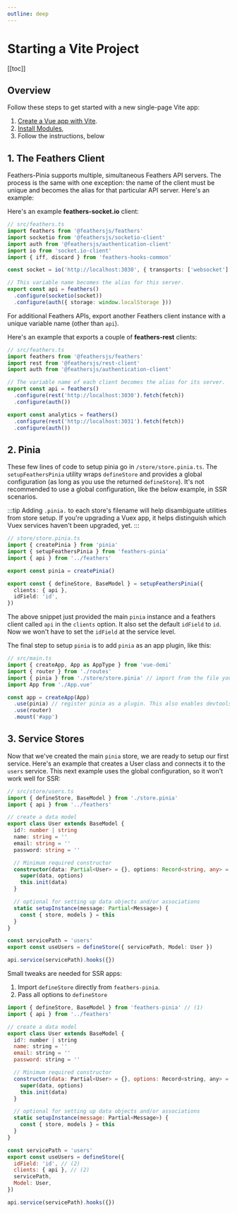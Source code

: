 ```yaml
---
outline: deep
---
```


<script setup>
import BlockQuote from '../components/BlockQuote.vue'
</script>

# Starting a Vite Project

[[toc]]

## Overview

Follow these steps to get started with a new single-page Vite app:

1. [Create a Vue app with Vite](https://vitejs.dev/guide/#scaffolding-your-first-vite-project). 
2. [Install Modules](./setup), 
3. Follow the instructions, below

## 1. The Feathers Client

Feathers-Pinia supports multiple, simultaneous Feathers API servers. The process is the same with one exception: the name of the client must be unique and becomes the alias for that particular API server. Here's an example:

Here's an example **feathers-socket.io** client:

```ts
// src/feathers.ts
import feathers from '@feathersjs/feathers'
import socketio from '@feathersjs/socketio-client'
import auth from '@feathersjs/authentication-client'
import io from 'socket.io-client'
import { iff, discard } from 'feathers-hooks-common'

const socket = io('http://localhost:3030', { transports: ['websocket'] })

// This variable name becomes the alias for this server.
export const api = feathers()
  .configure(socketio(socket))
  .configure(auth({ storage: window.localStorage }))
```

For additional Feathers APIs, export another Feathers client instance with a unique variable name (other than `api`).

Here's an example that exports a couple of **feathers-rest** clients:

```ts
// src/feathers.ts
import feathers from '@feathersjs/feathers'
import rest from '@feathersjs/rest-client'
import auth from '@feathersjs/authentication-client'

// The variable name of each client becomes the alias for its server.
export const api = feathers()
  .configure(rest('http://localhost:3030').fetch(fetch))
  .configure(auth())

export const analytics = feathers()
  .configure(rest('http://localhost:3031').fetch(fetch))
  .configure(auth())
```

## 2. Pinia

These few lines of code to setup pinia go in `/store/store.pinia.ts`. The `setupFeathersPinia` utility wraps `defineStore` and provides a global configuration (as long as you use the returned `defineStore`). It's not recommended to use a global configuration, like the below example, in SSR scenarios.

:::tip
Adding `.pinia.` to each store's filename will help disambiguate utilities from store setup. If you're upgrading a Vuex app, it helps distinguish which Vuex services haven't been upgraded, yet.
:::

```ts
// store/store.pinia.ts
import { createPinia } from 'pinia'
import { setupFeathersPinia } from 'feathers-pinia'
import { api } from '../feathers'

export const pinia = createPinia()

export const { defineStore, BaseModel } = setupFeathersPinia({
  clients: { api },
  idField: 'id',
})
```

The above snippet just provided the main `pinia` instance and a feathers client called `api` in the `clients` option. It also set the default `idField` to `id`. Now we won't have to set the `idField` at the service level.

The final step to setup `pinia` is to add `pinia` as an app plugin, like this:

```ts
// src/main.ts
import { createApp, App as AppType } from 'vue-demi'
import { router } from './routes'
import { pinia } from './store/store.pinia' // import from the file you just created.
import App from './App.vue'

const app = createApp(App)
  .use(pinia) // register pinia as a plugin. This also enables devtools support
  .use(router)
  .mount('#app')
```

## 3. Service Stores

Now that we've created the main `pinia` store, we are ready to setup our first service. Here's an example that creates a User class and connects it to the `users` service. This next example uses the global configuration, so it won't work well for SSR:

```ts
// src/store/users.ts
import { defineStore, BaseModel } from './store.pinia'
import { api } from '../feathers'

// create a data model
export class User extends BaseModel {
  id?: number | string
  name: string = ''
  email: string = ''
  password: string = ''

  // Minimum required constructor
  constructor(data: Partial<User> = {}, options: Record<string, any> = {}) {
    super(data, options)
    this.init(data)
  }

  // optional for setting up data objects and/or associations
  static setupInstance(message: Partial<Message>) {
    const { store, models } = this
  }
}

const servicePath = 'users'
export const useUsers = defineStore({ servicePath, Model: User })

api.service(servicePath).hooks({})
```

Small tweaks are needed for SSR apps:

1. Import `defineStore` directly from `feathers-pinia`.
2. Pass all options to `defineStore`

```js
import { defineStore, BaseModel } from 'feathers-pinia' // (1)
import { api } from '../feathers'

// create a data model
export class User extends BaseModel {
  id?: number | string
  name: string = ''
  email: string = ''
  password: string = ''

  // Minimum required constructor
  constructor(data: Partial<User> = {}, options: Record<string, any> = {}) {
    super(data, options)
    this.init(data)
  }

  // optional for setting up data objects and/or associations
  static setupInstance(message: Partial<Message>) {
    const { store, models } = this
  }
}

const servicePath = 'users'
export const useUsers = defineStore({
  idField: 'id', // (2)
  clients: { api }, // (2)
  servicePath,
  Model: User,
})

api.service(servicePath).hooks({})
```
